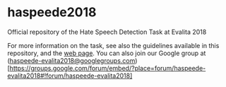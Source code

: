 # haspeede2018
Official repository of the Hate Speech Detection Task at Evalita 2018

For more information on the task, see also the guidelines available in this repository, and the [web page](http://www.di.unito.it/~tutreeb/haspeede-evalita18/index.html). You can also join our Google group at (haspeede-evalita2018@googlegroups.com)[https://groups.google.com/forum/embed/?place=forum/haspeede-evalita2018#!forum/haspeede-evalita2018]
